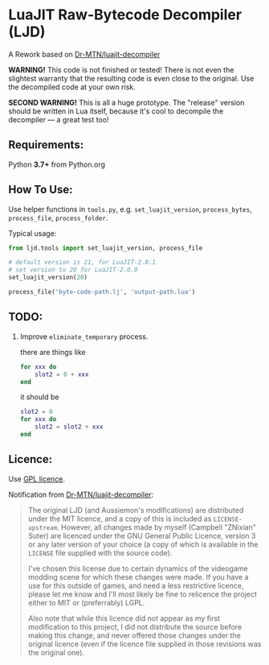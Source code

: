 LuaJIT Raw-Bytecode Decompiler (LJD)
===

A Rework based on [Dr-MTN/luajit-decompiler](https://github.com/Dr-MTN/luajit-decompiler)

__WARNING!__ This code is not finished or tested! There is not even
the slightest warranty that the resulting code is even close to the original.
Use the decompiled code at your own risk.

__SECOND WARNING!__ This is all a huge prototype. The "release" version
should be written in Lua itself, because it's cool to
decompile the decompiler — a great test too!


Requirements:
---

Python __3.7+__ from Python.org


How To Use:
---

Use helper functions in `tools.py`, e.g. `set_luajit_version`, `process_bytes`, `process_file`, `process_folder`.

Typical usage:
```python
from ljd.tools import set_luajit_version, process_file

# default version is 21, for LuaJIT-2.0.1
# set version to 20 for LuaJIT-2.0.0
set_luajit_version(20)

process_file('byte-code-path.lj', 'output-path.lua')
```


TODO:
---

1. Improve `eliminate_temporary` process.
	
	there are things like
	```lua
	for xxx do
		slot2 = 0 + xxx
	end
	```
	it should be
	```lua
	slot2 = 0
	for xxx do
		slot2 = slot2 + xxx
	end
	```


Licence:
---
Use [GPL licence](LICENSE).

Notification from [Dr-MTN/luajit-decompiler](https://github.com/Dr-MTN/luajit-decompiler):

> The original LJD (and Aussiemon's modifications) are distributed under the MIT licence, and a
> copy of this is included as `LICENSE-upstream`. However, all changes made by myself
> (Campbell "ZNixian" Suter) are licenced under the GNU General Public Licence, version 3 or any later
> version of your choice (a copy of which is available in the `LICENSE` file supplied with the source code).
> 
> I've chosen this license due to certain dynamics of the videogame modding scene for which these changes
> were made. If you have a use for this outside of games, and need a less restrictive licence, please let me know
> and I'll most likely be fine to relicence the project either to MIT or (preferrably) LGPL.
> 
> Also note that while this licence did not appear as my first modification to this project, I did not
> distribute the source before making this change, and never offered those changes under the original licence
> (even if the licence file supplied in those revisions was the original one).

